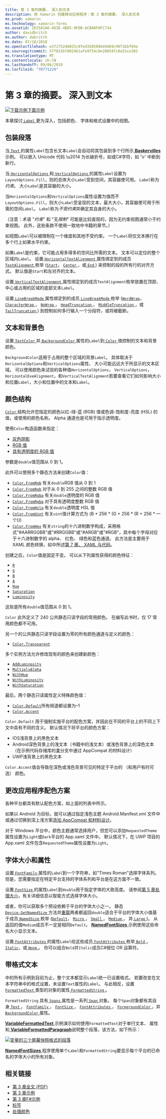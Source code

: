 ```yaml
---
title: 第 3 章的摘要。 深入到文本
description: 用 Xamarin 创建移动应用程序：第 3 章的摘要。 深入到文本
ms.prod: xamarin
ms.technology: xamarin-forms
ms.assetid: 2E5581A6-4D3E-4BD5-9FDB-ACBA0F0FC734
author: davidbritch
ms.author: dabritch
ms.date: 07/18/2018
ms.openlocfilehash: e37175240825c0fed350589649469c99f1bbf69a
ms.sourcegitcommit: 57f815bf0024b1afe9754c0e28054fc0a53ce302
ms.translationtype: MT
ms.contentlocale: zh-CN
ms.lasthandoff: 09/06/2019
ms.locfileid: "70771229"
---
```

# <a name="summary-of-chapter-3-deeper-into-text"></a>第 3 章的摘要。 深入到文本

[![下载示例](~/media/shared/download.png)下载示例](https://github.com/xamarin/xamarin-forms-book-samples/tree/master/Chapter03)

本章探讨[ `Label` ](xref:Xamarin.Forms.Label)更为深入，包括颜色、 字体和格式设置中的视图。

## <a name="wrapping-paragraphs"></a>包装段落

当[ `Text` ](xref:Xamarin.Forms.Label.Text)的属性`Label`包含长文本`Label`会自动将其包装到多个行所示[ **Baskervilles**](https://github.com/xamarin/xamarin-forms-book-samples/tree/master/Chapter03/Baskervilles)示例。 可以嵌入 Unicode 代码 \u2014 为长破折号，如或C#字符，如 '\r' 中断到新行。

当[ `HorizontalOptions` ](xref:Xamarin.Forms.View.HorizontalOptions)和[ `VerticalOptions` ](xref:Xamarin.Forms.View.VerticalOptions)的属性`Label`设置为`LayoutOptions.Fill`，则的总体大小`Label`受到空间，其容器使可用。 `Label`称为*约束*。 大小`Label`是其容器的大小。

当`HorizontalOptions`和`VerticalOptions`属性设置为值而不`LayoutOptions.Fill`，则大小`Label`受呈现的文本，最大大小，其容器使可用于所需的空间`Label`。 `Label`称为*不受约束*并确定其自身的大小。

（注意：术语 "*约束*" 和 "无*限制*" 可能是比较直观的，因为无约束视图通常小于约束视图。 此外，这些条款不使用一致地中书籍的章节。）

如视图`Label`可以被限制在一个维度和其他不受约束。 一个`Label`将仅文本换行在多个行上如果水平约束。

如果`Label`是约束，它可能占用多得多的空间比所需的文本。 文本可以定位的整个区域内`Label`。 设置[ `HorizontalTextAlignment` ](xref:Xamarin.Forms.Label.HorizontalTextAlignment)属性绑定到的成员[ `TextAlignment` ](xref:Xamarin.Forms.TextAlignment)枚举 ([`Start`](xref:Xamarin.Forms.TextAlignment.Start)， [ `Center` ](xref:Xamarin.Forms.TextAlignment.Center)，或[ `End` ](xref:Xamarin.Forms.TextAlignment.Center)) 来控制的段的所有行的对齐方式。 默认值是`Start`和左对齐的文本。

设置[ `VerticalTextAlignment` ](xref:Xamarin.Forms.Label.VerticalTextAlignment)属性绑定到的成员`TextAlignment`枚举放置在顶部、 中心或占用的区域的底部文本`Label`。

设置[ `LineBreakMode` ](xref:Xamarin.Forms.Label.LineBreakMode)属性绑定到的成员[ `LineBreakMode` ](xref:Xamarin.Forms.LineBreakMode)枚举 ([`WordWrap`](xref:Xamarin.Forms.LineBreakMode.WordWrap)， [ `CharacterWrap` ](xref:Xamarin.Forms.LineBreakMode.CharacterWrap)， [ `NoWrap` ](xref:Xamarin.Forms.LineBreakMode.NoWrap)， [ `HeadTruncation` ](xref:Xamarin.Forms.LineBreakMode.HeadTruncation)， [ `MiddleTruncation` ](xref:Xamarin.Forms.LineBreakMode.MiddleTruncation)，或[ `TailTruncation` ](xref:Xamarin.Forms.LineBreakMode.TailTruncation)) 到控制如何多行输入一个分段符，或将被截断。

## <a name="text-and-background-colors"></a>文本和背景色

设置[ `TextColor` ](xref:Xamarin.Forms.Label.TextColor)并[ `BackgroundColor` ](xref:Xamarin.Forms.VisualElement.BackgroundColor)属性的`Label`到[ `Color` ](xref:Xamarin.Forms.Color)值控制的文本和背景颜色。

`BackgroundColor`适用于占用的整个区域的背景`Label`。 具体取决于`HorizontalOptions`和`VerticalOptions`属性、 大小可能远远大于所显示的文本区域。 可以使用颜色来试验的各种值`HorizontalOptions`， `VerticalOptions`， `HorizontalExeAlignment`，和`VerticalTextAlignment`若要查看它们如何影响大小和位置`Label`，大小和位置中的文本和`Label`。

## <a name="the-color-structure"></a>颜色结构

[ `Color` ](xref:Xamarin.Forms.Color)结构允许您指定的颜色以红-绿-蓝 (RGB) 值或色调-饱和度-亮度 (HSL) 的值，或使用的颜色名称。 Alpha 通道也是可用于指示透明度。

使用`Color`构造函数来指定：

- [灰色阴影](xref:Xamarin.Forms.Color.%23ctor(System.Double))
- [RGB 值](xref:Xamarin.Forms.Color.%23ctor(System.Double,System.Double,System.Double))
- [具有透明度的 RGB 值](xref:Xamarin.Forms.Color.%23ctor(System.Double,System.Double,System.Double,System.Double))

参数是`double`值范围从 0 到 1。

此外可以使用多个静态方法来创建`Color`值：

- [`Color.FromRgb`](xref:Xamarin.Forms.Color.FromRgb(System.Double,System.Double,System.Double)) 有关`double`RGB 值从 0 到 1
- [`Color.FromRgb`](xref:Xamarin.Forms.Color.FromRgb(System.Int32,System.Int32,System.Int32)) 对于从 0 到 255 之间的整数 RGB 值
- [`Color.FromRgba`](xref:Xamarin.Forms.Color.FromRgba(System.Double,System.Double,System.Double,System.Double)) 有关`double`透明度的 RGB 值
- [`Color.FromRgba`](xref:Xamarin.Forms.Color.FromRgba(System.Int32,System.Int32,System.Int32,System.Int32)) 对于具有透明度整数 RGB 值
- [`Color.FromHsla`](xref:Xamarin.Forms.Color.FromHsla(System.Double,System.Double,System.Double,System.Double)) 有关`double`透明度 HSL 值
- [`Color.FromUint`](xref:Xamarin.Forms.Color.FromUint(System.UInt32)) 有关`uint`值计算方式为 (B + 256 * (G + 256 * (R + 256 * 一个)))
- [`Color.FromHex`](xref:Xamarin.Forms.Color.FromHex(System.String)) 有关`string`的十六进制数字构成，采用格式"#AARRGGBB"或"#RRGGBB"或"#ARGB"或"#RGB"，其中每个字母对应于十六进制数字的 alpha、 红色、 绿色和蓝色通道。 此方法是主要用于 XAML 颜色转换，如中所述[第 7 章、 XAML 与代码](~/xamarin-forms/creating-mobile-apps-xamarin-forms/summaries/chapter07.md)。

创建之后，`Color`值是固定不变。 可以从下列属性获得的颜色特征：

- [`R`](xref:Xamarin.Forms.Color.R)
- [`G`](xref:Xamarin.Forms.Color.G)
- [`B`](xref:Xamarin.Forms.Color.B)
- [`A`](xref:Xamarin.Forms.Color.A)
- [`Hue`](xref:Xamarin.Forms.Color.Hue)
- [`Saturation`](xref:Xamarin.Forms.Color.Saturation)
- [`Luminosity`](xref:Xamarin.Forms.Color.Luminosity)

这些是所有`double`值范围从 0 到 1。

`Color` 此外定义了 240 公共静态只读字段的常用颜色。 在编写此书时，仅 17 常用颜色都不可用。

另一个的公共静态只读字段设置为零的所有颜色通道与定义的颜色：

- [`Color.Transparent`](xref:Xamarin.Forms.Color.Transparent)

多个实例方法允许修改现有的颜色来创建新颜色：

- [`AddLuminosity`](xref:Xamarin.Forms.Color.AddLuminosity(System.Double))
- [`MultiplyAlpha`](xref:Xamarin.Forms.Color.MultiplyAlpha(System.Double))
- [`WithHue`](xref:Xamarin.Forms.Color.WithHue(System.Double))
- [`WithLuminosity`](xref:Xamarin.Forms.Color.WithLuminosity(System.Double))
- [`WithSaturation`](xref:Xamarin.Forms.Color.WithSaturation(System.Double))

最后，两个静态只读属性定义特殊颜色值：

- [`Color.Default`](xref:Xamarin.Forms.Color.Default)所有频道都设置为&ndash;1
- [`Color.Accent`](xref:Xamarin.Forms.Color.Accent)

`Color.Default` 用于强制实施平台的配色方案，并因此在不同的平台上的不同上下文中具有不同的含义。 默认情况下将平台的颜色方案：

- IOS浅背景上的黑色文本
- Android深色背景上的浅文本（书籍中的浅文本）或浅色背景上的深色文本（在示例代码存储库的**主**分支中通过 AppCompat 的材料设计）
- UWP浅背景上的黑色文本

`Color.Accent`值会导致在深色或浅色背景可见的特定于平台的 （和用户有时可选） 颜色。

## <a name="changing-the-application-color-scheme"></a>更改应用程序配色方案

各种平台都具有默认配色方案，如上面的列表中所示。

如果以 Android 为目标，就可以通过指定浅色主题 Android.Manifest.xml 文件中或通过切换到深上浅方案[添加 AppCompat 和材料设计](~/xamarin-forms/platform/android/appcompat-material-design.md)。

对于 Windows 平台中，颜色主题通常选择用户，但您可以添加`RequestedTheme`属性设置为`Light`或`Dark`平台的 App.xaml 文件中。 默认情况下，在 UWP 项目的 App.xaml 文件包含`RequestedTheme`属性设置为`Light`。

## <a name="font-sizes-and-attributes"></a>字体大小和属性

设置[ `FontFamily` ](xref:Xamarin.Forms.Label.FontFamily)属性的`Label`到一个字符串，如"Times Roman"选择字体系列。 但是，您需要指定在特定平台支持的字体系列和平台是在这方面不一致。

设置[ `FontSize` ](xref:Xamarin.Forms.Label.FontSize)的属性`Label`到`double`用于指定字体的大致高度。 请参阅[第 5 章处理大小](chapter05.md)，有关详细信息以智能方式选择字体大小。

或者，你可以获取多个预设依赖于平台的字体大小之一。 静态[ `Device.GetNamedSize` ](xref:Xamarin.Forms.Device.GetNamedSize(Xamarin.Forms.NamedSize,System.Type))方法并[重载](xref:Xamarin.Forms.Device.GetNamedSize(Xamarin.Forms.NamedSize,Xamarin.Forms.Element))两者都返回`double`适合于平台的字体大小值基于成员[ `NamedSize` ](xref:Xamarin.Forms.NamedSize)枚举 ([`Default`](xref:Xamarin.Forms.NamedSize.Default)， [ `Micro` ](xref:Xamarin.Forms.NamedSize.Micro)， [ `Small` ](xref:Xamarin.Forms.NamedSize.Small)， [ `Medium` ](xref:Xamarin.Forms.NamedSize.Medium)， 并[ `Large` ](xref:Xamarin.Forms.NamedSize.Large))。 从返回的值`Medium`成员不一定是相同`Default`。 [ **NamedFontSizes** ](https://github.com/xamarin/xamarin-forms-book-samples/tree/master/Chapter03/NamedFontSizes)示例使用这些命名大小显示文本。

设置[ `FontAttributes` ](xref:Xamarin.Forms.Label.FontAttributes)的属性`Label`给这些成员[ `FontAttributes` ](xref:Xamarin.Forms.FontAttributes)枚举[ `Bold` ](xref:Xamarin.Forms.FontAttributes.Bold)， [ `Italic`](xref:Xamarin.Forms.FontAttributes.Italic)，或[ `None` ](xref:Xamarin.Forms.FontAttributes.None)。 你可以组合`Bold`并`Italic`成员C#按位 OR 运算符。

## <a name="formatted-text"></a>带格式文本

中的所有示例到目前为止，整个文本都显示`Label`统一已设置格式。 若要改变在文本字符串中的格式设置，未设置`Text`属性的`Label`。 与此相反，设置[ `FormattedText` ](xref:Xamarin.Forms.Label.FormattedText)类型的对象的属性[ `FormattedString` ](xref:Xamarin.Forms.FormattedString)。

`FormattedString` 具有[ `Spans` ](xref:Xamarin.Forms.FormattedString.Spans)属性是一系列[ `Span` ](xref:Xamarin.Forms.Span)对象。 每个`Span`对象都有其自身[ `Text` ](xref:Xamarin.Forms.Span.Text)， [ `FontFamily` ](xref:Xamarin.Forms.Span.FontFamily)， [ `FontSize` ](xref:Xamarin.Forms.Span.FontSize)， [ `FontAttributes` ](xref:Xamarin.Forms.Span.FontAttributes)， [ `ForegroundColor` ](xref:Xamarin.Forms.Span.ForegroundColor)，并[ `BackgroundColor` ](xref:Xamarin.Forms.Span.BackgroundColor)属性。

[ **VariableFormattedText** ](https://github.com/xamarin/xamarin-forms-book-samples/tree/master/Chapter03/VarFormText)示例演示如何使用`FormattedText`对于单行文本、 属性和[ **VariableFormattedParagraph**](https://github.com/xamarin/xamarin-forms-book-samples/tree/master/Chapter03/VarFormPara)说明整个段落，该方法，如下所示：

[![变量的三个屏幕快照格式的段落](images/ch03fg06-small.png "变量格式的标签文本")](images/ch03fg06-large.png#lightbox "变量格式的标签文本")

[ **NamedFontSizes** ](https://github.com/xamarin/xamarin-forms-book-samples/tree/master/Chapter03/NamedFontSizes)程序使用单个`Label`和`FormattedString`要显示每个平台的已命名的字体大小的所有对象。

## <a name="related-links"></a>相关链接

- [第 3 章全文 (PDF)](https://download.xamarin.com/developer/xamarin-forms-book/XamarinFormsBook-Ch03-Apr2016.pdf)
- [第 3 章示例](https://github.com/xamarin/xamarin-forms-book-samples/tree/master/Chapter03)
- [第 3 章F#示例](https://github.com/xamarin/xamarin-forms-book-samples/tree/master/Chapter03/FS)
- [标签](~/xamarin-forms/user-interface/text/label.md)
- [处理颜色](~/xamarin-forms/user-interface/colors.md)
